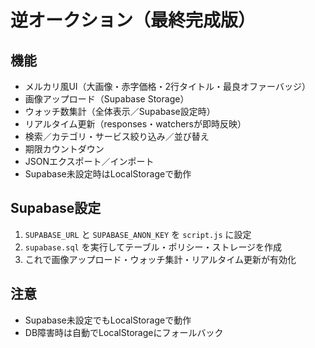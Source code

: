 # 逆オークション（最終完成版）

## 機能
- メルカリ風UI（大画像・赤字価格・2行タイトル・最良オファーバッジ）
- 画像アップロード（Supabase Storage）
- ウォッチ数集計（全体表示／Supabase設定時）
- リアルタイム更新（responses・watchersが即時反映）
- 検索／カテゴリ・サービス絞り込み／並び替え
- 期限カウントダウン
- JSONエクスポート／インポート
- Supabase未設定時はLocalStorageで動作

## Supabase設定
1. `SUPABASE_URL` と `SUPABASE_ANON_KEY` を `script.js` に設定
2. `supabase.sql` を実行してテーブル・ポリシー・ストレージを作成
3. これで画像アップロード・ウォッチ集計・リアルタイム更新が有効化

## 注意
- Supabase未設定でもLocalStorageで動作
- DB障害時は自動でLocalStorageにフォールバック
